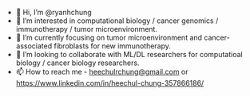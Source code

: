 - 👋 Hi, I’m @ryanhchung
- 👀 I’m interested in computational biology / cancer genomics / immunotherapy / tumor microenvironment.
- 🌱 I’m currently focusing on tumor microenvironment and cancer-associated fibroblasts for new immunotherapy.
- 💞️ I’m looking to collaborate with ML/DL researchers for computatioal biology / cancer biology researchers.
- 📫 How to reach me - heechulrchung@gmail.com or https://www.linkedin.com/in/heechul-chung-357866186/

<!---
ryanhchung/ryanhchung is a ✨ special ✨ repository because its `README.md` (this file) appears on your GitHub profile.
You can click the Preview link to take a look at your changes.
--->
